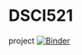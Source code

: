 # DSCI521
project
[![Binder](https://mybinder.org/badge_logo.svg)](https://mybinder.org/v2/gh/yc844/DSCI521/master)
